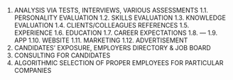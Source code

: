 1. ANALYSIS VIA TESTS, INTERVIEWS, VARIOUS ASSESSMENTS
1.1. PERSONALITY EVALUATION
1.2. SKILLS EVALUATION
1.3. KNOWLEDGE EVALUATION
1.4. CLIENTS/COLLEAGUES REFERENCES
1.5. EXPERIENCE
1.6. EDUCATION
1.7. CAREER EXPECTATIONS
1.8. —
1.9. APP
1.10. WEBSITE
1.11. MARKETING
1.12. ADVERTISEMENT
2. CANDIDATES’ EXPOSURE, EMPLOYERS DIRECTORY & JOB BOARD
3. CONSULTING FOR CANDIDATES
4. ALGORITHMIC SELECTION OF PROPER EMPLOYEES FOR PARTICULAR COMPANIES
